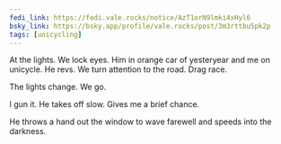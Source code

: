 ```yaml
---
fedi_link: https://fedi.vale.rocks/notice/AzT1orN9lmki4xHyl6
bsky_link: https://bsky.app/profile/vale.rocks/post/3m3rttbu5pk2p
tags: [unicycling]
---
```


At the lights. We lock eyes. Him in orange car of yesteryear and me on unicycle. He revs. We turn attention to the road. Drag race.

The lights change. We go.

I gun it. He takes off slow. Gives me a brief chance.

He throws a hand out the window to wave farewell and speeds into the darkness.
